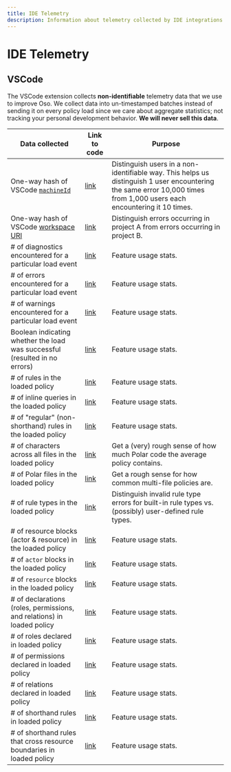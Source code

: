 ```yaml
---
title: IDE Telemetry
description: Information about telemetry collected by IDE integrations.
---
```


# IDE Telemetry

## VSCode

The VSCode extension collects **non-identifiable** telemetry data that we use
to improve Oso. We collect data into un-timestamped batches instead of sending
it on every policy load since we care about aggregate statistics; not tracking
your personal development behavior. **We will never sell this data**.

| Data collected | Link to code | Purpose |
| -------------- | ------------ | ------- |
| One-way hash of VSCode [`machineId`][machineId] | [link](https://github.com/osohq/oso/blob/1a7a0ab130696a7849c04de5b8a869eda32d3998/vscode/oso/client/src/telemetry.ts#L79) | Distinguish users in a non-identifiable way. This helps us distinguish 1 user encountering the same error 10,000 times from 1,000 users each encountering it 10 times. |
| One-way hash of VSCode [workspace URI][uri] | [link](https://github.com/osohq/oso/blob/1a7a0ab130696a7849c04de5b8a869eda32d3998/vscode/oso/client/src/telemetry.ts#L84) | Distinguish errors occurring in project A from errors occurring in project B. |
| # of diagnostics encountered for a particular load event | [link](https://github.com/osohq/oso/blob/1a7a0ab130696a7849c04de5b8a869eda32d3998/vscode/oso/client/src/telemetry.ts#L59) | Feature usage stats. |
| # of errors encountered for a particular load event | [link](https://github.com/osohq/oso/blob/1a7a0ab130696a7849c04de5b8a869eda32d3998/vscode/oso/client/src/telemetry.ts#L60) | Feature usage stats. |
| # of warnings encountered for a particular load event | [link](https://github.com/osohq/oso/blob/1a7a0ab130696a7849c04de5b8a869eda32d3998/vscode/oso/client/src/telemetry.ts#L63) | Feature usage stats. |
| Boolean indicating whether the load was successful (resulted in no errors) | [link](https://github.com/osohq/oso/blob/1a7a0ab130696a7849c04de5b8a869eda32d3998/vscode/oso/client/src/telemetry.ts#L61) | Feature usage stats. |
| # of rules in the loaded policy | [link](https://github.com/osohq/oso/blob/1a7a0ab130696a7849c04de5b8a869eda32d3998/vscode/oso/client/src/telemetry.ts#L62) | Feature usage stats. |
| # of inline queries in the loaded policy | [link](https://github.com/osohq/oso/blob/1a7a0ab130696a7849c04de5b8a869eda32d3998/vscode/oso/client/src/telemetry.ts#L108) | Feature usage stats. |
| # of "regular" (non-shorthand) rules in the loaded policy | [link](https://github.com/osohq/oso/blob/1a7a0ab130696a7849c04de5b8a869eda32d3998/vscode/oso/client/src/telemetry.ts#L109) | Feature usage stats. |
| # of characters across all files in the loaded policy | [link](https://github.com/osohq/oso/blob/1a7a0ab130696a7849c04de5b8a869eda32d3998/vscode/oso/client/src/telemetry.ts#L110) | Get a (very) rough sense of how much Polar code the average policy contains. |
| # of Polar files in the loaded policy | [link](https://github.com/osohq/oso/blob/1a7a0ab130696a7849c04de5b8a869eda32d3998/vscode/oso/client/src/telemetry.ts#L111) | Get a rough sense for how common multi-file policies are. |
| # of rule types in the loaded policy | [link](https://github.com/osohq/oso/blob/1a7a0ab130696a7849c04de5b8a869eda32d3998/vscode/oso/client/src/telemetry.ts#L112) | Distinguish invalid rule type errors for built-in rule types vs. (possibly) user-defined rule types. |
| # of resource blocks (actor & resource) in the loaded policy | [link](https://github.com/osohq/oso/blob/1a7a0ab130696a7849c04de5b8a869eda32d3998/vscode/oso/client/src/telemetry.ts#L115) | Feature usage stats. |
| # of `actor` blocks in the loaded policy | [link](https://github.com/osohq/oso/blob/1a7a0ab130696a7849c04de5b8a869eda32d3998/vscode/oso/client/src/telemetry.ts#L116) | Feature usage stats. |
| # of `resource` blocks in the loaded policy | [link](https://github.com/osohq/oso/blob/1a7a0ab130696a7849c04de5b8a869eda32d3998/vscode/oso/client/src/telemetry.ts#L117) | Feature usage stats. |
| # of declarations (roles, permissions, and relations) in loaded policy | [link](https://github.com/osohq/oso/blob/1a7a0ab130696a7849c04de5b8a869eda32d3998/vscode/oso/client/src/telemetry.ts#L118) | Feature usage stats. |
| # of roles declared in loaded policy | [link](https://github.com/osohq/oso/blob/1a7a0ab130696a7849c04de5b8a869eda32d3998/vscode/oso/client/src/telemetry.ts#L119) | Feature usage stats. |
| # of permissions declared in loaded policy | [link](https://github.com/osohq/oso/blob/1a7a0ab130696a7849c04de5b8a869eda32d3998/vscode/oso/client/src/telemetry.ts#L120) | Feature usage stats. |
| # of relations declared in loaded policy | [link](https://github.com/osohq/oso/blob/1a7a0ab130696a7849c04de5b8a869eda32d3998/vscode/oso/client/src/telemetry.ts#L121) | Feature usage stats. |
| # of shorthand rules in loaded policy | [link](https://github.com/osohq/oso/blob/1a7a0ab130696a7849c04de5b8a869eda32d3998/vscode/oso/client/src/telemetry.ts#L122) | Feature usage stats. |
| # of shorthand rules that cross resource boundaries in loaded policy | [link](https://github.com/osohq/oso/blob/1a7a0ab130696a7849c04de5b8a869eda32d3998/vscode/oso/client/src/telemetry.ts#L123) | Feature usage stats. |

[machineId]: https://code.visualstudio.com/api/references/vscode-api#3252
[uri]: https://code.visualstudio.com/api/references/vscode-api#2515
